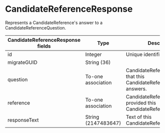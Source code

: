 # CandidateReferenceResponse
Represents a CandidateReference's answer to a CandidateReferenceQuestion.
<table>
    <colgroup>
        <col width="20%" />
        <col width="20%" />
        <col width="20%" />
        <col width="20%" />
        <col width="20%" />
    </colgroup>
    <thead>
        <tr class="header">
            <th>CandidateReferenceResponse fields</th>
            <th>Type</th>
            <th>Description</th>
            <th>Not null</th>
            <th>Read-only</th>
        </tr>
    </thead>
    <tbody>
        <tr class="even">
            <td>id</td>
            <td>Integer</td>
            <td>Unique identifier for this entity.</td>
            <td>X</td>
            <td>X</td>
        </tr>
        <tr class="odd">
            <td>migrateGUID</td>
            <td>String (36)</td>
            <td></td>
            <td></td>
            <td></td>
        </tr>
        <tr class="even">
            <td>question</td>
            <td>To-one association</td>
            <td>CandidateReferenceQuestion that this CandidateReferenceResponse answers.</td>
            <td>X</td>
            <td></td>
        </tr>
        <tr class="odd">
            <td>reference</td>
            <td>To-one association</td>
            <td>CandidateReference who provided this CandidateReferenceResponse.</td>
            <td>X</td>
            <td></td>
        </tr>
        <tr class="even">
            <td>responseText</td>
            <td>String (2147483647)</td>
            <td>Text of this CandidateReferenceResponse.</td>
            <td></td>
            <td></td>
        </tr>
    </tbody>
</table>